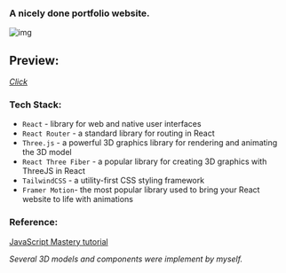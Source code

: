 ### A nicely done portfolio website.

![img](https://i.imgur.com/KNY2igJ.jpg)

## Preview:
[*Click*](https://ihrow.netlify.app)


### Tech Stack:
- `React` - library for web and native user interfaces
- `React Router` - a standard library for routing in React
- `Three.js` - a powerful 3D graphics library for rendering and animating the 3D model
- `React Three Fiber` -  a popular library for creating 3D graphics with ThreeJS in React
- `TailwindCSS` - a utility-first CSS styling framework
- `Framer Motion`- the most popular library used to bring your React website to life with animations

### Reference:
[JavaScript Mastery tutorial](https://www.youtube.com/watch?v=0fYi8SGA20k)

<i>Several 3D models and components were implement by myself. <br /></i>